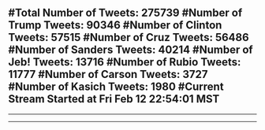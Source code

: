 #Total Number of Tweets: 275739 
#Number of Trump Tweets: 90346
#Number of Clinton Tweets: 57515
#Number of Cruz Tweets: 56486
#Number of Sanders Tweets: 40214
#Number of Jeb! Tweets: 13716
#Number of Rubio Tweets: 11777
#Number of Carson Tweets: 3727
#Number of Kasich Tweets: 1980
#Current Stream Started at Fri Feb 12 22:54:01 MST
---
---
---
